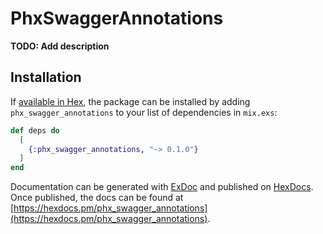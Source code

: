 # PhxSwaggerAnnotations

**TODO: Add description**

## Installation

If [available in Hex](https://hex.pm/docs/publish), the package can be installed
by adding `phx_swagger_annotations` to your list of dependencies in `mix.exs`:

```elixir
def deps do
  [
    {:phx_swagger_annotations, "~> 0.1.0"}
  ]
end
```

Documentation can be generated with [ExDoc](https://github.com/elixir-lang/ex_doc)
and published on [HexDocs](https://hexdocs.pm). Once published, the docs can
be found at [https://hexdocs.pm/phx_swagger_annotations](https://hexdocs.pm/phx_swagger_annotations).

